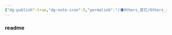 ```yaml
---
{"dg-publish":true,"dg-note-icon":5,"permalink":"/🌘Others_其它/Others_readme/","dgPassFrontmatter":true,"noteIcon":5,"created":"2024-08-24T23:09:56.006+08:00","updated":"2024-09-01T09:03:09.461+08:00"}
---
```


### readme